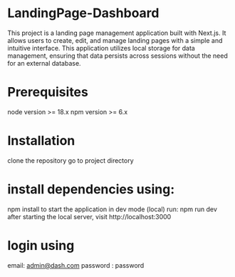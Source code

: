
# LandingPage-Dashboard
This project is a landing page management application built with Next.js. It allows users to create, edit, and manage landing pages with a simple and intuitive interface.
This application utilizes local storage for data management, ensuring that data persists across sessions without the need for an external database.

# Prerequisites
node version >= 18.x
npm version >= 6.x

# Installation
clone the repository
go to project directory
# install dependencies using: 
npm install
to start the application in dev mode (local) run: npm run dev
after starting the local server, visit http://localhost:3000
# login using 
email: admin@dash.com
password : password




